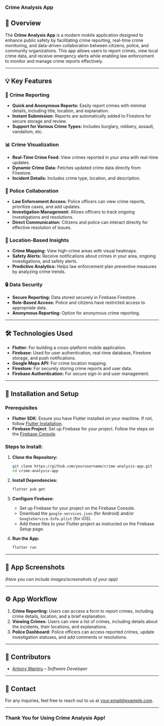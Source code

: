 

### Crime Analysis App

## 📱 **Overview**

The **Crime Analysis App** is a modern mobile application designed to enhance public safety by facilitating crime reporting, real-time crime monitoring, and data-driven collaboration between citizens, police, and community organizations. This app allows users to report crimes, view local crime data, and receive emergency alerts while enabling law enforcement to monitor and manage crime reports effectively.

---

## 💡 **Key Features**

### 🚨 **Crime Reporting**
- **Quick and Anonymous Reports:** Easily report crimes with minimal details, including title, location, and explanation.
- **Instant Submission:** Reports are automatically added to Firestore for secure storage and review.
- **Support for Various Crime Types:** Includes burglary, robbery, assault, vandalism, etc.

### 📊 **Crime Visualization**
- **Real-Time Crime Feed:** View crimes reported in your area with real-time updates.
- **Dynamic Crime Data:** Fetches updated crime data directly from Firestore.
- **Incident Details:** Includes crime type, location, and description.

### 👮 **Police Collaboration**
- **Law Enforcement Access:** Police officers can view crime reports, prioritize cases, and add updates.
- **Investigation Management:** Allows officers to track ongoing investigations and resolutions.
- **Direct Communication:** Citizens and police can interact directly for effective resolution of issues.

### 📍 **Location-Based Insights**
- **Crime Mapping:** View high-crime areas with visual heatmaps.
- **Safety Alerts:** Receive notifications about crimes in your area, ongoing investigations, and safety alerts.
- **Predictive Analytics:** Helps law enforcement plan preventive measures by analyzing crime trends.

### 🔒 **Data Security**
- **Secure Reporting:** Data stored securely in Firebase Firestore.
- **Role-Based Access:** Police and citizens have restricted access to appropriate data.
- **Anonymous Reporting:** Option for anonymous crime reporting.

---

## 🛠️ **Technologies Used**
- **Flutter:** For building a cross-platform mobile application.
- **Firebase:** Used for user authentication, real-time database, Firestore storage, and push notifications.
- **Google Maps API:** For crime location mapping.
- **Firestore:** For securely storing crime reports and user data.
- **Firebase Authentication:** For secure sign-in and user management.

---

## 🚀 **Installation and Setup**

### **Prerequisites**
- **Flutter SDK**: Ensure you have Flutter installed on your machine. If not, follow [Flutter Installation](https://flutter.dev/docs/get-started/install).
- **Firebase Project**: Set up Firebase for your project. Follow the steps on the [Firebase Console](https://console.firebase.google.com/).

### **Steps to Install:**

1. **Clone the Repository:**
   ```bash
   git clone https://github.com/yourusername/crime-analysis-app.git
   cd crime-analysis-app
   ```

2. **Install Dependencies:**
   ```bash
   flutter pub get
   ```

3. **Configure Firebase:**
   - Set up Firebase for your project on the Firebase Console.
   - Download the `google-services.json` (for Android) and/or `GoogleService-Info.plist` (for iOS).
   - Add these files to your Flutter project as instructed on the Firebase Setup page.

4. **Run the App:**
   ```bash
   flutter run
   ```

---

## 📱 **App Screenshots**
_(Here you can include images/screenshots of your app)_

---

## ⚙️ **App Workflow**

1. **Crime Reporting:** Users can access a form to report crimes, including crime details, location, and a brief explanation.
2. **Viewing Crimes:** Users can view a list of crimes, including details about the incidents, their locations, and explanations.
3. **Police Dashboard:** Police officers can access reported crimes, update investigation statuses, and add comments or resolutions.

---

## 👥 **Contributors**
- [Antony Wanjiru](https://github.com/tonyephy) – *Software Developer*

---
## 📧 **Contact**

For any inquiries, feel free to reach out to us at [your.email@example.com](mailto:your.email@example.com).

---

### **Thank You for Using Crime Analysis App!**
